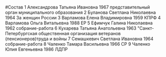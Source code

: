 #Состав
1 Александрова Татьяна Ивановна 1967 представительный орган муниципального образования
2 Буланова Светлана Николаевна 1964 За женщин России
3 Варламова Елена Владимировна 1959 КПРФ
4 Варламова Ольга Витальевна 1988 ЕР
5 Ефимчук Галина Николаевна 1962 собрание-работа
6 Кухарева Татьяна Анатольевна 1963 \"Санкт-Петербургская общественная организация ветеранов (пенсионеров)труда и войны
7 Семашкевич Светлана Ивановна 1964 собрание-работа
8 Чаленко Тамара Васильевна 1966 СР
9 Чаленко Юлия Евгеньевна 1986 ЛДПР
